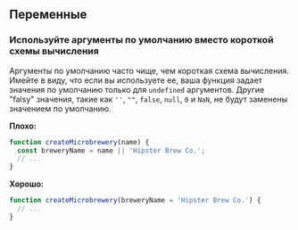 ## Переменные

### Используйте аргументы по умолчанию вместо короткой схемы вычисления

Аргументы по умолчанию часто чище, чем короткая схема вычисления. Имейте в виду, что если вы используете ее, ваша функция задает значения по умолчанию только для `undefined` аргументов. Другие "falsy" значения, такие как `''`, `""`, `false`, `null`, `0` и `NaN`, не будут заменены значением по умолчанию.

**Плохо:**

```javascript
function createMicrobrewery(name) {
  const breweryName = name || 'Hipster Brew Co.';
  // ...
}
```

**Хорошо:**

```javascript
function createMicrobrewery(breweryName = 'Hipster Brew Co.') {
  // ...
}
```